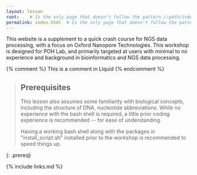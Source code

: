 ```yaml
---
layout: lesson
root: .  # Is the only page that doesn't follow the pattern /:path/index.html
permalink: index.html  # Is the only page that doesn't follow the pattern /:path/index.html
---
```

This website is a supplement to a quick crash course for NGS data processing, with a focus on Oxford Nanopore Technologies. This workshop is designed for POH Lab, and primarily targeted at users with minimal to no experience and background in bioinformatics and NGS data processing.

<!-- this is an html comment -->

{% comment %} This is a comment in Liquid {% endcomment %}

> ## Prerequisites
>
> This lesson also assumes some familiarity with biological concepts, including the structure of DNA, nucleotide abbreviations.
> While no experience with the bash shell is required, a little prior coding experience is recommended -- for ease of understanding.
>  
>  
> Having a working bash shell along with the packages in "install_script.sh" installed prior to the workshop is recommended to speed things up.
> 
{: .prereq}

{% include links.md %}
